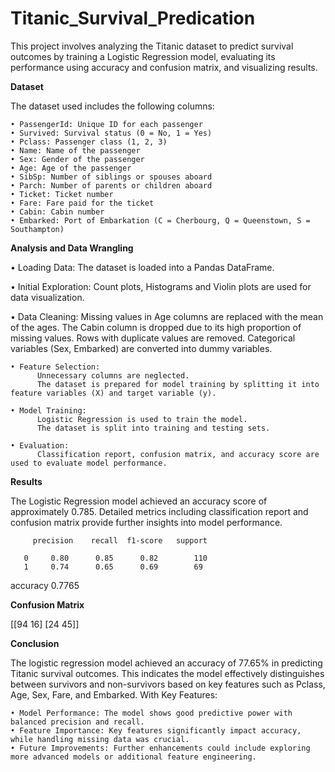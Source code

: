 # Titanic_Survival_Predication
This project involves analyzing the Titanic dataset to predict survival outcomes by training a Logistic Regression model, evaluating its performance using accuracy and confusion matrix, and visualizing results.

**Dataset**

The dataset used includes the following columns:

    • PassengerId: Unique ID for each passenger  
    • Survived: Survival status (0 = No, 1 = Yes)  
    • Pclass: Passenger class (1, 2, 3)  
    • Name: Name of the passenger  
    • Sex: Gender of the passenger  
    • Age: Age of the passenger  
    • SibSp: Number of siblings or spouses aboard  
    • Parch: Number of parents or children aboard  
    • Ticket: Ticket number  
    • Fare: Fare paid for the ticket  
    • Cabin: Cabin number  
    • Embarked: Port of Embarkation (C = Cherbourg, Q = Queenstown, S = Southampton)  

**Analysis and Data Wrangling**

   • Loading Data:
          The dataset is loaded into a Pandas DataFrame.
  
   • Initial Exploration:
          Count plots, Histograms and Violin plots are used for data visualization.
  
   • Data Cleaning:
          Missing values in Age columns are replaced with the mean of the ages.
          The Cabin column is dropped due to its high proportion of missing values.
          Rows with duplicate values are removed.
          Categorical variables (Sex, Embarked) are converted into dummy variables.
  
    • Feature Selection:
          Unnecessary columns are neglected.
          The dataset is prepared for model training by splitting it into feature variables (X) and target variable (y).
  
    • Model Training:
          Logistic Regression is used to train the model.
          The dataset is split into training and testing sets.
  
    • Evaluation:
          Classification report, confusion matrix, and accuracy score are used to evaluate model performance.
        
**Results**

The Logistic Regression model achieved an accuracy score of approximately 0.785. Detailed metrics including classification report and confusion matrix provide further insights into model performance.

         precision    recall  f1-score   support  

       0     0.80      0.85      0.82        110  
       1     0.74      0.65      0.69        69  

accuracy 0.7765

**Confusion Matrix**

[[94 16] [24 45]]

**Conclusion**

The logistic regression model achieved an accuracy of 77.65% in predicting Titanic survival outcomes. This indicates the model effectively distinguishes between survivors and non-survivors based on key features such as Pclass, Age, Sex, Fare, and Embarked. With Key Features:

    • Model Performance: The model shows good predictive power with balanced precision and recall.
    • Feature Importance: Key features significantly impact accuracy, while handling missing data was crucial.
    • Future Improvements: Further enhancements could include exploring more advanced models or additional feature engineering.
